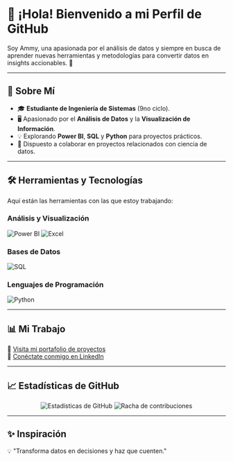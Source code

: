 # 👋 ¡Hola! Bienvenido a mi Perfil de GitHub

Soy Ammy, una apasionada por el análisis de datos y siempre en busca de aprender nuevas herramientas y metodologías para convertir datos en insights accionables. 🚀

---

## 🌟 Sobre Mí

- 🎓 **Estudiante de Ingeniería de Sistemas** (9no ciclo).
- 🖥️ Apasionado por el **Análisis de Datos** y la **Visualización de Información**.
- 💡 Explorando **Power BI**, **SQL** y **Python** para proyectos prácticos.
- 🤝 Dispuesto a colaborar en proyectos relacionados con ciencia de datos.

---

## 🛠️ Herramientas y Tecnologías

Aquí están las herramientas con las que estoy trabajando:

### **Análisis y Visualización**
![Power BI](https://img.shields.io/badge/PowerBI-%230E77B5.svg?style=for-the-badge&logo=powerbi&logoColor=white)
![Excel](https://img.shields.io/badge/Excel-%2334A853.svg?style=for-the-badge&logo=microsoft-excel&logoColor=white)

### **Bases de Datos**
![SQL](https://img.shields.io/badge/SQL-%230075C2.svg?style=for-the-badge&logo=mysql&logoColor=white)

### **Lenguajes de Programación**
![Python](https://img.shields.io/badge/Python-%2314354C.svg?style=for-the-badge&logo=python&logoColor=white)

---

## 📊 Mi Trabajo

🔗 [Visita mi portafolio de proyectos](#)  
💼 [Conéctate conmigo en LinkedIn]([https://linkedin.com/in/tu-usuario](https://www.linkedin.com/in/ammy-montanez-barrientos-2566182b9/))  

---

## 📈 Estadísticas de GitHub

<div align="center">
  <img src="https://github-readme-stats.vercel.app/api?username=TU_USUARIO&show_icons=true&theme=radical" alt="Estadísticas de GitHub" />
  <img src="https://github-readme-streak-stats.herokuapp.com/?user=TU_USUARIO&theme=radical" alt="Racha de contribuciones" />
</div>

---

## ✨ Inspiración

💡 "Transforma datos en decisiones y haz que cuenten."  
